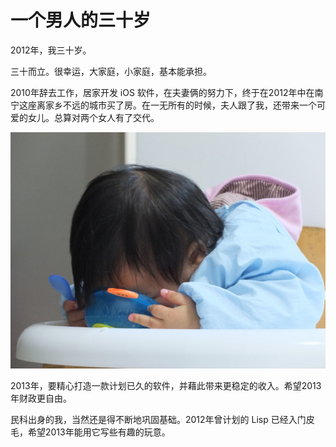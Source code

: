 # 一个男人的三十岁

2012年，我三十岁。

三十而立。很幸运，大家庭，小家庭，基本能承担。

2010年辞去工作，居家开发 iOS 软件，在夫妻俩的努力下，终于在2012年中在南宁这座离家乡不远的城市买了房。在一无所有的时候，夫人跟了我，还带来一个可爱的女儿。总算对两个女人有了交代。

![默默](/assets/posts/2013_01_01_momo.jpg)

2013年，要精心打造一款计划已久的软件，并藉此带来更稳定的收入。希望2013年财政更自由。

民科出身的我，当然还是得不断地巩固基础。2012年曾计划的 Lisp 已经入门皮毛，希望2013年能用它写些有趣的玩意。
